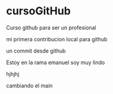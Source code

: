 # cursoGitHub
Curso github para ser un profesional

mi primera contribucion local para github

un commit desde github

Estoy en la rama emanuel
soy muy lindo

hjhjhj

cambiando el main
